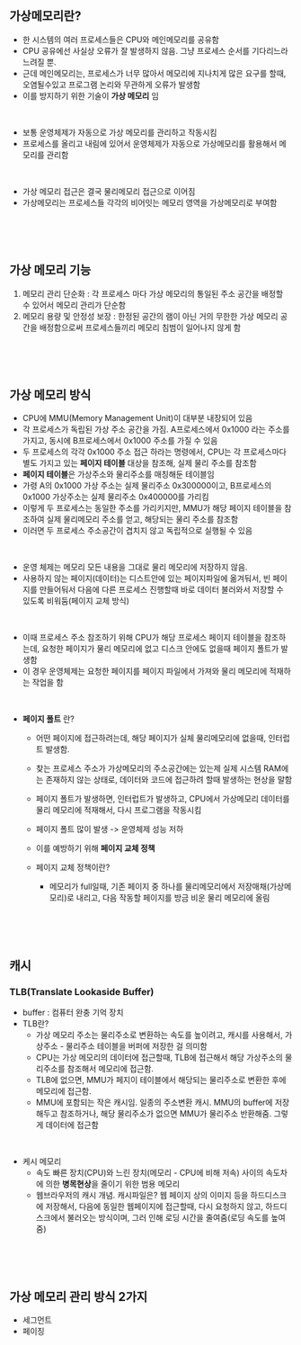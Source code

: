 ## 가상메모리란?
- 한 시스템의 여러 프로세스들은 CPU와 메인메모리를 공유함
- CPU 공유에선 사실상 오류가 잘 발생하지 않음. 그냥 프로세스 순서를 기다리느라 느려질 뿐.
- 근데 메인메모리는, 프로세스가 너무 많아서 메모리에 지나치게 많은 요구를 할때, 오염될수있고 프로그램 논리와 무관하게 오류가 발생함
- 이를 방지하기 위한 기술이 **가상 메모리** 임

<br>

- 보통 운영체제가 자동으로 가상 메모리를 관리하고 작동시킴
- 프로세스를 올리고 내림에 있어서 운영체제가 자동으로 가상메모리를 활용해서 메모리를 관리함

<br>

- 가상 메모리 접근은 결국 물리메모리 접근으로 이어짐
- 가상메모리는 프로세스들 각각의 비어잇는 메모리 영역을 가상메모리로 부여함

<br>
<br>
<br>

## 가상 메모리 기능
1. 메모리 관리 단순화 : 각 프로세스 마다 가상 메모리의 통일된 주소 공간을 배정할 수 있어서 메모리 관리가 단순함
2. 메모리 용량 및 안정성 보장 : 한정된 공간의 램이 아닌 거의 무한한 가상 메모리 공간을 배정함으로써 프로세스들끼리 메모리 침범이 일어나지 않게 함

<br>
<br>
<br>

## 가상 메모리 방식
- CPU에 MMU(Memory Management Unit)이 대부분 내장되어 있음
- 각 프로세스가 독립된 가상 주소 공간을 가짐. A프로세스에서 0x1000 라는 주소를 가지고, 동시에 B프로세스에서 0x1000 주소를 가질 수 있음
- 두 프로세스의 각각 0x1000 주소 접근 하라는 명령에서, CPU는 각 프로세스마다 별도 가지고 있는 **페이지 테이블** 대상을 참조해, 실제 물리 주소를 참조함
- **페이지 테이블**은 가상주소와 물리주소를 매칭해둔 테이블임
- 가령 A의 0x1000 가상 주소는 실제 물리주소 0x300000이고, B프로세스의 0x1000 가상주소는 실제 물리주소 0x400000를 가리킴
- 이렇게 두 프로세스는 동일한 주소를 가리키지만, MMU가 해당 페이지 테이블을 참조하여 실제 물리메모리 주소를 얻고, 해당되는 물리 주소를 참조함
- 이러면 두 프로세스 주소공간이 겹치지 않고 독립적으로 실행될 수 있음

<br>

- 운영 체제는 메모리 모든 내용을 그대로 물리 메모리에 저장하지 않음.
- 사용하지 않는 페이지(데이터)는 디스트안에 있는 페이지파일에 옮겨둬서, 빈 페이지를 만들어둬서 다음에 다른 프로세스 진행할때 바로 데이터 불러와서 저장할 수 있도록 비워둠(페이지 교체 방식)

<br>

- 이때 프로세스 주소 참조하기 위해 CPU가 해당 프로세스 페이지 테이블을 참조하는데, 요청한 페이지가 물리 메모리에 없고 디스크 안에도 없을때 페이지 폴트가 발생함
- 이 경우 운영체제는 요청한 페이지를 페이지 파일에서 가져와 물리 메모리에 적재하는 작업을 함

<br>

- **페이지 폴트** 란?
  - 어떤 페이지에 접근하려는데, 해당 페이지가 실체 물리메모리에 없을때, 인터럽트 발생함.
  - 찾는 프로세스 주소가 가상메모리의 주소공간에는 있는제 실제 시스템 RAM에는 존재하지 않는 상태로, 데이터와 코드에 접근하려 할때 발생하는 현상을 말함
  - 페이지 폴트가 발생하면, 인터럽트가 발생하고, CPU에서 가상메모리 데이터를 물리 메모리에 적재해서, 다시 프로그램을 작동시킴
 
  - 페이지 폴트 많이 발생 -> 운영체제 성능 저하
  - 이를 예방하기 위해 **페이지 교체 정책**
  - 페이지 교체 정책이란?
    - 메모리가 full일때, 기존 페이지 중 하나를 물리메모리에서 저장매채(가상메모리)로 내리고, 다음 작동할 페이지를 방금 비운 물리 메모리에 올림

<br>
<br>
<br>

## 캐시
### TLB(Translate Lookaside Buffer)
- buffer : 컴퓨터 완충 기억 장치
- TLB란?
  - 가상 메모리 주소는 물리주소로 변환하는 속도를 높이려고, 캐시를 사용해서, 가상주소 - 물리주소 테이블을 버퍼에 저장한 걸 의미함
  - CPU는 가상 메모리의 데이터에 접근할때, TLB에 접근해서 해당 가상주소의 물리주소를 참조해서 메모리에 접근함.
  - TLB에 없으면, MMU가 페지이 테이블에서 해당되는 물리주소로 변환한 후에 메모리에 접근함.
  - MMU에 포함되는 작은 캐시임. 일종의 주소변환 캐시. MMU의 buffer에 저장해두고 참조하거나, 해당 물리주소가 없으면 MMU가 물리주소 반환해줌. 그렇게 데이터에 접근함

<br>

- 케시 메모리
  - 속도 빠른 장치(CPU)와 느린 장치(메모리 - CPU에 비해 저속) 사이의 속도차에 의한 **병목현상**을 줄이기 위한 범용 메모리
  - 웹브라우저의 캐시 개념. 캐시파일은? 웹 페이지 상의 이미지 등을 하드디스크에 저장해서, 다음에 동일한 웹페이지에 접근할때, 다시 요청하지 않고, 하드디스크에서 불러오는 방식이며, 그러 인해 로딩 시간을 줄여줌(로딩 속도를 높여줌)
 
<br>
<br>
<br>

## 가상 메모리 관리 방식 2가지
- 세그먼트
- 페이징

